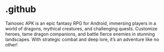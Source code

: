 # .github
Tainosec APK is an epic fantasy RPG for Android, immersing players in a world of dragons, mythical creatures, and challenging quests. Customize heroes, tame dragon companions, and battle fierce enemies in stunning landscapes. With strategic combat and deep lore, it’s an adventure like no other!
